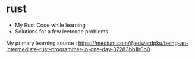 # rust
+ My Rust Code while learning 
+ Solutions for a few leetcode problems

My primary learning source : https://medium.com/@edwardpku/being-an-intermediate-rust-programmer-in-one-day-37283bb1b0b0
